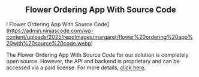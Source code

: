 <h2 style="text-align:center"> Flower Ordering App With Source Code </h2>

! Flower Ordering App With Source Code](https://admin.ninjascode.com/wp-content/uploads/2025/repoImages/margaret/flower%20ordering%20app%20with%20source%20code.webp) 

The Flower Ordering App With Source Code  for our solution is completely open source. However, the API and backend is proprietary and can be accessed via a paid license. For more details, <a href="https://enatega.com/?utm_source=github&utm_medium=repo&utm_campaign=patricia- flower-ordering-app-with-source-code" target="_blank">click here</a>.
